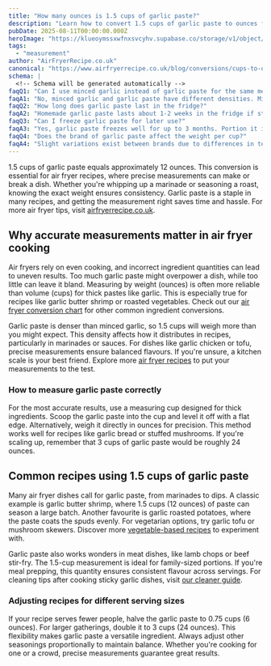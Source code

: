 ```yaml
---
title: "How many ounces is 1.5 cups of garlic paste?"
description: "Learn how to convert 1.5 cups of garlic paste to ounces for perfect air fryer recipes. Get accurate measurements every time!"
pubDate: 2025-08-11T00:00:00.000Z
heroImage: "https://klueoymssxwfnxsvcyhv.supabase.co/storage/v1/object/public/Shmucket/how-many-ounces-is-1-5-cups-of-garlic-paste.webp"
tags:
  - "measurement"
author: "AirFryerRecipe.co.uk"
canonical: "https://www.airfryerrecipe.co.uk/blog/conversions/cups-to-ounces/how-many-ounces-is-1-5-cups-of-garlic-paste"
schema: |
  <!-- Schema will be generated automatically -->
faqQ1: "Can I use minced garlic instead of garlic paste for the same measurement?"
faqA1: "No, minced garlic and garlic paste have different densities. Minced garlic is less compact, so 1.5 cups would weigh less than 12 ounces. For accurate results, stick to the specified ingredient or adjust the weight accordingly."
faqQ2: "How long does garlic paste last in the fridge?"
faqA2: "Homemade garlic paste lasts about 1-2 weeks in the fridge if stored in an airtight container. Store-bought versions often contain preservatives and can last up to a month. Always check for spoilage before use."
faqQ3: "Can I freeze garlic paste for later use?"
faqA3: "Yes, garlic paste freezes well for up to 3 months. Portion it into ice cube trays for easy use in future recipes. Thaw in the fridge before adding to your air fryer dishes."
faqQ4: "Does the brand of garlic paste affect the weight per cup?"
faqA4: "Slight variations exist between brands due to differences in texture and moisture content. For precision, weigh your garlic paste instead of relying solely on cup measurements. A kitchen scale ensures consistency."
---
```

<p>1.5 cups of garlic paste equals approximately 12 ounces. This conversion is essential for air fryer recipes, where precise measurements can make or break a dish. Whether you're whipping up a marinade or seasoning a roast, knowing the exact weight ensures consistency. Garlic paste is a staple in many recipes, and getting the measurement right saves time and hassle. For more air fryer tips, visit <a href=https://www.airfryerrecipe.co.uk>airfryerrecipe.co.uk</a>.</p>  

<h2>Why accurate measurements matter in air fryer cooking</h2>  
<p>Air fryers rely on even cooking, and incorrect ingredient quantities can lead to uneven results. Too much garlic paste might overpower a dish, while too little can leave it bland. Measuring by weight (ounces) is often more reliable than volume (cups) for thick pastes like garlic. This is especially true for recipes like garlic butter shrimp or roasted vegetables. Check out our <a href=https://www.airfryerrecipe.co.uk/air-fryer-conversion-chart>air fryer conversion chart</a> for other common ingredient conversions.</p>  

<p>Garlic paste is denser than minced garlic, so 1.5 cups will weigh more than you might expect. This density affects how it distributes in recipes, particularly in marinades or sauces. For dishes like garlic chicken or tofu, precise measurements ensure balanced flavours. If you're unsure, a kitchen scale is your best friend. Explore more <a href=https://www.airfryerrecipe.co.uk/recipes>air fryer recipes</a> to put your measurements to the test.</p>  

<h3>How to measure garlic paste correctly</h3>  
<p>For the most accurate results, use a measuring cup designed for thick ingredients. Scoop the garlic paste into the cup and level it off with a flat edge. Alternatively, weigh it directly in ounces for precision. This method works well for recipes like garlic bread or stuffed mushrooms. If you're scaling up, remember that 3 cups of garlic paste would be roughly 24 ounces.</p>  

<h2>Common recipes using 1.5 cups of garlic paste</h2>  
<p>Many air fryer dishes call for garlic paste, from marinades to dips. A classic example is garlic butter shrimp, where 1.5 cups (12 ounces) of paste can season a large batch. Another favourite is garlic roasted potatoes, where the paste coats the spuds evenly. For vegetarian options, try garlic tofu or mushroom skewers. Discover more <a href=https://www.airfryerrecipe.co.uk/recipe-category/vegetables>vegetable-based recipes</a> to experiment with.</p>  

<p>Garlic paste also works wonders in meat dishes, like lamb chops or beef stir-fry. The 1.5-cup measurement is ideal for family-sized portions. If you're meal prepping, this quantity ensures consistent flavour across servings. For cleaning tips after cooking sticky garlic dishes, visit <a href=https://www.airfryerrecipe.co.uk/air-fryer-cleaner>our cleaner guide</a>.</p>  

<h3>Adjusting recipes for different serving sizes</h3>  
<p>If your recipe serves fewer people, halve the garlic paste to 0.75 cups (6 ounces). For larger gatherings, double it to 3 cups (24 ounces). This flexibility makes garlic paste a versatile ingredient. Always adjust other seasonings proportionally to maintain balance. Whether you're cooking for one or a crowd, precise measurements guarantee great results.</p>
